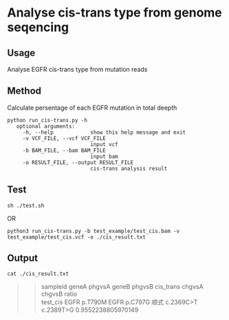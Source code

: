 # Analyse cis-trans type from genome seqencing
## Usage
Analyse EGFR cis-trans type from mutation reads
## Method
 Calculate persentage of each EGFR mutation in total deepth
```
python run_cis-trans.py -h  
   optional arguments:  
     -h, --help            show this help message and exit  
     -v VCF_FILE, --vcf VCF_FILE  
                           input vcf  
     -b BAM_FILE, --bam BAM_FILE  
                           input bam  
     -o RESULT_FILE, --output RESULT_FILE  
                           cis-trans analysis result  
```                                               
## Test
```
sh ./test.sh 
```
OR    
```
python3 run_cis-trans.py -b test_example/test_cis.bam -v test_example/test_cis.vcf -o ./cis_result.txt  
```  
## Output
```
cat ./cis_result.txt  
```
>> sampleid geneA	phgvsA	geneB	phgvsB	cis_trans	chgvsA	chgvsB	ratio  
>> test_cis	EGFR	p.T790M	EGFR	p.C797G	顺式	c.2369C>T	c.2389T>G	0.9552238805970149
